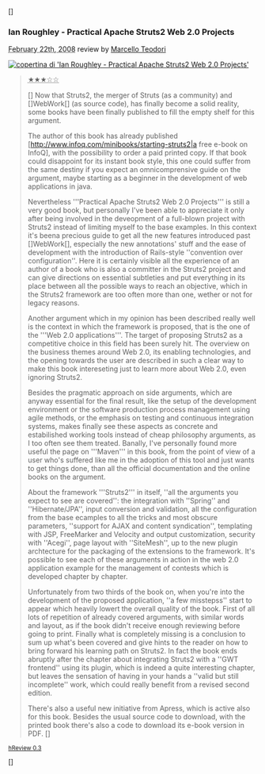 [<html>]
<div class="hreview">
  <h3 class="summary"><span class="item fn">Ian Roughley - Practical Apache Struts2 Web 2.0 Projects</span></h3>
  <abbr class="dtreviewed" title="20080220T0000++0100">February 22th, 2008</abbr> review by
  <span class="reviewer vcard">
	 <span class="fn"><a href="Wiki?MarcelloTeodori">Marcello Teodori</a></span>
  </span>
<p/>
  <span class="type" style="display:none">product</span>
<a class="item url" href="http://www.apress.com/book/view/9781590599037">
  <img alt="copertina di 'Ian Roughley - Practical Apache Struts2 Web 2.0 Projects'" src="http://www.apress.com/resource/bookcover/9781590599037?size=medium" class="photo" />
</a>
<p/>
  <blockquote class="description">
	 <p><abbr title="3" class="rating" style="font-family:'Hiragino Kaku Gothic Pro';">&#9733;&#9733;&#9733;&#9734;&#9734;</abbr></p>
[</html>]
Now that Struts2, the merger of Struts (as a community) and [<html>]WebWork[</html>] (as source code), has finally become a solid reality, some books have been finally published to fill the empty shelf for this argument.

The author of this book has already published [http://www.infoq.com/minibooks/starting-struts2|a free e-book on InfoQ], with the possibility to order a paid printed copy. If that book could disappoint for its instant book style, this one could suffer from the same destiny if you expect an omnicomprensive guide on the argument, maybe starting as a beginner  in the development of web applications in java.

Nevertheless '''Practical Apache Struts2 Web 2.0 Projects''' is still a very good book, but personally I've been able to appreciate it only after being involved in the deveopment of a full-blown project with Struts2 instead of limiting myself to the base examples. In this context it's beena precious guide to get all the new features introduced past [<html>]WebWork[</html>], especially the new annotations' stuff and the ease of development with the introduction of Rails-style ''convention over configuration''. Here it is certainly visible all the experience of an author of a book who is also a committer in the Struts2 project and can give directions on essential subtleties and put everything in its place between all the possible ways to reach an objective, which in the Struts2 framework are too often more than one, wether or not for legacy reasons.

Another argument which in my opinion has been described really well is the context in which the framework is proposed, that is the one of the '''Web 2.0 applications'''. The target of proposing Struts2 as a competitive choice in this field has been surely hit. The overview on the business themes around Web 2.0, its enabling technologies, and the opening towards the user are described in such a clear way to make this book intereseting just to learn more about Web 2.0, even ignoring Struts2.

Besides the pragmatic approach on side arguments, which are anyway essential for the final result, like the setup of the development environment or the software production process management using agile methods, or the emphasis on testing and continuous integration systems, makes finally see these aspects as concrete and estabilished working tools instead of cheap philosophy arguments, as I too often see them treated. Banally, I've personally found more useful the page on '''Maven''' in this book, from the point of view of a user who's suffered like me in the adoption of this tool and just wants to get things done, than all the official documentation and the online books on the argument.

About the framework '''Struts2''' in itself, ''all the arguments you expect to see are covered'': the integration with ''Spring'' and ''Hibernate/JPA'', input conversion and validation, all the configuration from the base ecamples to all the tricks and most obscure parameters, ''support for AJAX and content syndication'', templating with JSP, FreeMarker and Velocity and output customization, security with ''Acegi'', page layout with ''SiteMesh'', up to the new plugin archtecture for the packaging of the extensions to the framework. It's possible to see each of these arguments in action in the web 2.0 application example for the management of contests which is developed chapter by chapter.

Unfortunately from two thirds of the book on, when you're into the development of the proposed application, ''a few misstepss'' start to appear which heavily lowert the overall quality of the book. First of all lots of repetition of already covered arguments, with similar words and layout, as if the book didn't receive enough reviewing before going to print. Finally what is completely missing is a conclusion to sum up what's been covered and give hints to the reader on how to bring forward his learning path on Struts2. In fact the book ends abruptly after the chapter about integrating Struts2 with a ''GWT frontend'' using its plugin, which is indeed a quite interesting chapter, but leaves the sensation of having in your hands a ''valid but still incomplete'' work, which could really benefit from a revised second edition.

There's also a useful new initiative from Apress, which is active also for this book. Besides the usual source code to download, with the printed book there's also a code to download its e-book version in PDF.
[<html>]
  </blockquote>
  <p style="font-size:smaller;"><a href="http://microformats.org/wiki/hreview">hReview <span class="version">0.3</span></a></p>
</div>
[</html>]
